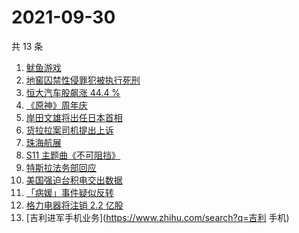 # 2021-09-30

共 13 条

<!-- BEGIN ZHIHUSEARCH -->
<!-- 最后更新时间 Thu Sep 30 2021 01:14:16 GMT+0800 (China Standard Time) -->
1. [鱿鱼游戏](https://www.zhihu.com/search?q=鱿鱼游戏)
1. [地窖囚禁性侵罪犯被执行死刑](https://www.zhihu.com/search?q=地窖囚禁)
1. [恒大汽车股飙涨 44.4 %](https://www.zhihu.com/search?q=恒大)
1. [《原神》周年庆](https://www.zhihu.com/search?q=原神)
1. [岸田文雄将出任日本首相](https://www.zhihu.com/search?q=岸田文雄)
1. [货拉拉案司机提出上诉](https://www.zhihu.com/search?q=货拉拉)
1. [珠海航展](https://www.zhihu.com/search?q=珠海航展)
1. [S11 主题曲《不可阻挡》](https://www.zhihu.com/search?q=s11主题曲)
1. [特斯拉法务部回应](https://www.zhihu.com/search?q=特斯拉)
1. [美国强迫台积电交出数据](https://www.zhihu.com/search?q=台积电)
1. [「病媛」事件疑似反转](https://www.zhihu.com/search?q=病媛)
1. [格力电器将注销 2.2 亿股](https://www.zhihu.com/search?q=格力股份)
1. [吉利进军手机业务](https://www.zhihu.com/search?q=吉利 手机)
<!-- END ZHIHUSEARCH -->
